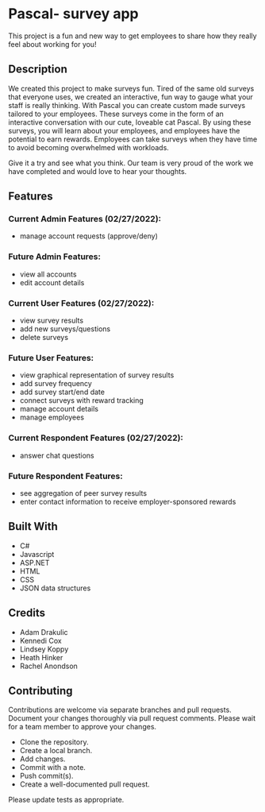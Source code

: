 
# Pascal- survey app 

This project is a fun and new way to get employees to share how they really feel about working for you!

## Description

We created this project to make surveys fun. Tired of the same old surveys that everyone uses, we created an interactive, fun way to gauge what your staff is really thinking. With Pascal you can create custom made surveys tailored to your employees. These surveys come in the form of an interactive conversation with our cute, loveable cat Pascal. By using these surveys, you will learn about your employees, and employees have the potential to earn rewards.  Employees can take surveys when they have time to avoid becoming overwhelmed with workloads.

Give it a try and see what you think. Our team is very proud of the work we have completed and would love to hear your thoughts.

## Features

### Current Admin Features (02/27/2022):
* manage account requests (approve/deny)

### Future Admin Features:
* view all accounts
* edit account details

### Current User Features (02/27/2022):
* view survey results
* add new surveys/questions
* delete surveys

### Future User Features:
* view graphical representation of survey results
* add survey frequency
* add survey start/end date
* connect surveys with reward tracking
* manage account details
* manage employees

### Current Respondent Features (02/27/2022):
* answer chat questions

### Future Respondent Features:
* see aggregation of peer survey results
* enter contact information to receive employer-sponsored rewards

## Built With
- C#
- Javascript
- ASP.NET
- HTML
- CSS
- JSON data structures

## Credits
- Adam Drakulic
- Kennedi Cox
- Lindsey Koppy
- Heath Hinker
- Rachel Anondson

## Contributing
Contributions are welcome via separate branches and pull requests.  Document your changes thoroughly via pull request comments.  Please wait for a team member to approve your changes.

- Clone the repository.
- Create a local branch.
- Add changes.
- Commit with a note.
- Push commit(s).
- Create a well-documented pull request.

Please update tests as appropriate.
